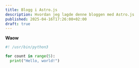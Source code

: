 ```yaml
---
title: Blogg i Astro.js
description: Hvordan jeg lagde denne bloggen med Astro.js
published: 2025-04-16T17:26:00+02:00
draft: true
---
```


**Waow**

```python
#! /usr/bin/python3

for count in range(5):
  print("Hello, world!")
```
